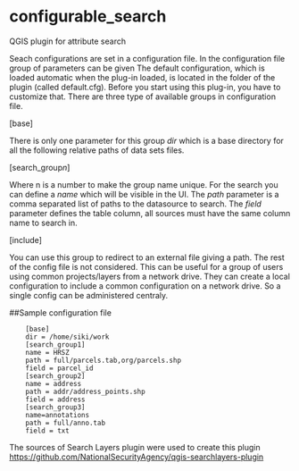 # configurable_search
QGIS plugin for attribute search

Seach configurations are set in a configuration file. In the configuration file 
group of parameters can be given The default configuration, which is loaded 
automatic when the plug-in loaded, is located in the folder of the plugin 
(called default.cfg). Before you start using this plug-in, you have to customize
that. There are three type of available groups in configuration file.

[base]

There is only one parameter for this group *dir* which is a base directory 
for all the following relative paths of data sets files.

[search_group*n*]

Where n is a number to make the group name unique. For the search you can define
a *name* which will be visible in the UI. The *path* parameter is a comma 
separated list of paths to the datasource to search.
The *field* parameter defines the table column, all sources must have the same 
column name to search in.

[include]

You can use this group to redirect to an external file giving a path. The rest
of the config file is not considered. This can be useful for a group of users
using common projects/layers from a network drive. They can create a local 
configuration to include a common configuration on a network drive. So a single 
config can be administered centraly.

##Sample configuration file

```
	[base]
	dir = /home/siki/work
	[search_group1]
	name = HRSZ
	path = full/parcels.tab,org/parcels.shp
	field = parcel_id
	[search_group2]
	name = address
	path = addr/address_points.shp
	field = address
	[search_group3]
	name=annotations
	path = full/anno.tab
	field = txt
```

The sources of Search Layers plugin were used to create this plugin
https://github.com/NationalSecurityAgency/qgis-searchlayers-plugin
